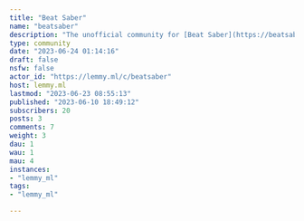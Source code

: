 ```yaml
---
title: "Beat Saber" 
name: "beatsaber"
description: "The unofficial community for [Beat Saber](https://beatsaber.com/), a Virtual Reality musical rhythm game. Saberians, Beaters, Saberites, Jedi, we have many names.**Discords:*** [BSMG](https://discord.gg/beatsabermods) (Beat Saber Modding Group)* [ScoreSaber](https://discord.gg/WpuDMwU)**Leaderboards:*** [BeatLeader](https://www.beatleader.xyz)* [ScoreSaber](https://scoresaber.com)**ModAssistant:*** [Download Latest](https://github.com/Assistant/ModAssistant/releases/latest/download/ModAssistant.exe)* [GitHub](https://github.com/Assistant/ModAssistant)"
type: community
date: "2023-06-24 01:14:16"
draft: false
nsfw: false
actor_id: "https://lemmy.ml/c/beatsaber"
host: lemmy.ml
lastmod: "2023-06-23 08:55:13"
published: "2023-06-10 18:49:12"
subscribers: 20
posts: 3
comments: 7
weight: 3
dau: 1
wau: 1
mau: 4
instances:
- "lemmy_ml"
tags: 
- "lemmy_ml"

---
```

